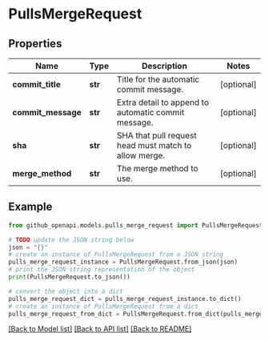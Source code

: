 # PullsMergeRequest


## Properties

Name | Type | Description | Notes
------------ | ------------- | ------------- | -------------
**commit_title** | **str** | Title for the automatic commit message. | [optional] 
**commit_message** | **str** | Extra detail to append to automatic commit message. | [optional] 
**sha** | **str** | SHA that pull request head must match to allow merge. | [optional] 
**merge_method** | **str** | The merge method to use. | [optional] 

## Example

```python
from github_openapi.models.pulls_merge_request import PullsMergeRequest

# TODO update the JSON string below
json = "{}"
# create an instance of PullsMergeRequest from a JSON string
pulls_merge_request_instance = PullsMergeRequest.from_json(json)
# print the JSON string representation of the object
print(PullsMergeRequest.to_json())

# convert the object into a dict
pulls_merge_request_dict = pulls_merge_request_instance.to_dict()
# create an instance of PullsMergeRequest from a dict
pulls_merge_request_from_dict = PullsMergeRequest.from_dict(pulls_merge_request_dict)
```
[[Back to Model list]](../README.md#documentation-for-models) [[Back to API list]](../README.md#documentation-for-api-endpoints) [[Back to README]](../README.md)


